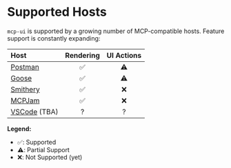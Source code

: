 # Supported Hosts

`mcp-ui` is supported by a growing number of MCP-compatible hosts. Feature support is constantly expanding:

| Host      | Rendering | UI Actions |
| :-------- | :-------: | :--------: |
| [Postman](https://www.postman.com/)   |     ✅    |     ⚠️      |
| [Goose](https://block.github.io/goose/)     |     ✅    |     ⚠️      |
| [Smithery](https://smithery.ai/playground)  |     ✅    |     ❌     |
| [MCPJam](https://www.mcpjam.com/)    |     ✅    |     ❌     |
| [VSCode](https://github.com/microsoft/vscode/issues/260218) (TBA)    |    ?    |    ?     |

**Legend:**
- ✅: Supported
- ⚠️: Partial Support
- ❌: Not Supported (yet)
